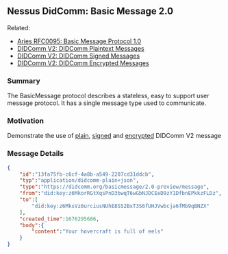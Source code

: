 ## Nessus DidComm: Basic Message 2.0

Related:
* [Aries RFC0095: Basic Message Protocol 1.0][rfc0095]
* [DIDComm V2: DIDComm Plaintext Messages][dcv2-plain-msg]
* [DIDComm V2: DIDComm Signed Messages][dcv2-signed-msg]
* [DIDComm V2: DIDComm Encrypted Messages][dcv2-encrypted-msg]

### Summary

The BasicMessage protocol describes a stateless, easy to support user message protocol. 
It has a single message type used to communicate.

### Motivation

Demonstrate the use of [plain][dcv2-plain-msg], [signed][dcv2-signed-msg] and [encrypted][dcv2-encrypted-msg] DIDComm V2 message

### Message Details

```json
{
    "id":"13fa75fb-c6cf-4a8b-a549-2207cd31ddcb",
    "typ":"application/didcomm-plain+json",
    "type":"https://didcomm.org/basicmessage/2.0-preview/message",
    "from":"did:key:z6MkorRGtXqsPnD3bwqT6wGbNJDCEeD9zY1DfbnEPkkzFLDz",
    "to":[
        "did:key:z6MksVz8urciusNUhE8SS2BxT3S6fUHJVwbcja6fMb9qBNZX"
    ],
    "created_time":1676295686,
    "body":{
        "content":"Your hovercraft is full of eels"
    }
}
```

[dcv2-plain-msg]: https://identity.foundation/didcomm-messaging/spec/#plaintext-message-structure
[dcv2-signed-msg]: https://identity.foundation/didcomm-messaging/spec/#c2-didcomm-signed-messages
[dcv2-encrypted-msg]: https://identity.foundation/didcomm-messaging/spec/#c3-didcomm-encrypted-messages
[rfc0095]: https://github.com/hyperledger/aries-rfcs/tree/main/features/0095-basic-message
